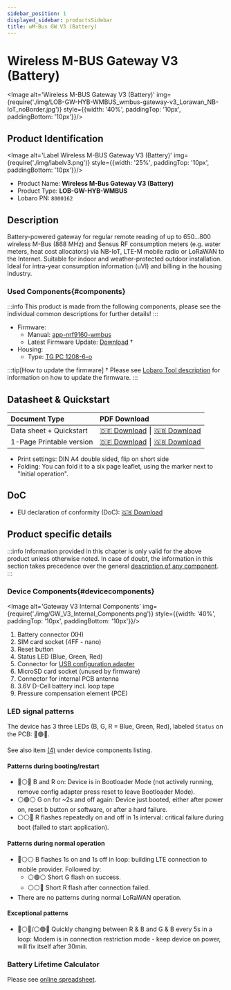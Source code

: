 ```yaml
---
sidebar_position: 1
displayed_sidebar: productsSidebar
title: wM-Bus GW V3 (Battery)
---
```


# Wireless M-BUS Gateway V3 (Battery)

<Image alt='Wireless M-BUS Gateway V3 (Battery)'
img={require('./img/LOB-GW-HYB-WMBUS_wmbus-gateway-v3_Lorawan_NB-IoT_noBorder.jpg')}
style={{width: '40%', paddingTop: '10px', paddingBottom: '10px'}}/>

## Product Identification

<Image alt='Label Wireless M-BUS Gateway V3 (Battery)'
img={require('./img/labelv3.png')}
style={{width: '25%', paddingTop: '10px', paddingBottom: '10px'}}/>

* Product Name: **Wireless M-Bus Gateway V3 (Battery)**
* Product Type: **LOB-GW-HYB-WMBUS**
* Lobaro PN: `8000162`

## Description

Battery-powered gateway for regular remote reading of up to 650...800 wireless M-Bus (868 MHz) and Sensus RF consumption
meters (e.g. water meters, heat cost allocators) via NB-IoT, LTE-M mobile radio or LoRaWAN to the Internet. Suitable for
indoor and weather-protected outdoor installation. Ideal for intra-year consumption information (uVI) and billing in the
housing industry.

### Used Components{#components}

:::info
This product is made from the following components, please see the individual common descriptions for
further details!
:::

* Firmware:
    * Manual: [app-nrf9160-wmbus](/components/firmware/app-nrf9160-wmbus/introduction.md)
    * Latest Firmware Update: [Download](https://files.lobaro.com/s/9Zo3KQnXJDHNMgE) †
* Housing:
    * Type: [TG PC 1208-6-o](/components/enclosures/spelsberg_TG_PC_1208-6-o.md)

:::tip[How to update the firmware]
† Please see [Lobaro Tool description](/configuration/lobaro-config-tool#fwupdate) for information on how to update the
firmware.
:::

## Datasheet & Quickstart

| Document Type            | PDF Download                                                                                                                                                 |
|:-------------------------|:-------------------------------------------------------------------------------------------------------------------------------------------------------------|
| Data sheet + Quickstart  | [🇩🇪 Download](https://files.lobaro.com/index.php/s/SArz8mXdRTwyCHQ/download) ⎮ [🇬🇧 Download](https://files.lobaro.com/index.php/s/zS2J32EZX6mTxtQ/download) |
| 1-Page Printable version | [🇩🇪 Download](https://files.lobaro.com/index.php/s/r6M8kEsE2jwEQGx/download) ⎮ [🇬🇧 Download](https://files.lobaro.com/index.php/s/yFiXeAX7yoBH67s/download) |

* Print settings: DIN A4 double sided, flip on short side
* Folding: You can fold it to a six page leaflet, using the marker next to "Initial operation".

## DoC

* EU declaration of conformity (DoC): [🇬🇧 Download](https://files.lobaro.com/index.php/s/BKTJMPwmcg9Hs3n/download)

## Product specific details

:::info
Information provided in this chapter is only valid for the above product unless otherwise noted. In case of doubt,
the information in this section takes precedence over the general [description of any component](#components).
:::

### Device Components{#devicecomponents}
<Image alt='Gateway V3 Internal Components'
img={require('./img/GW_V3_Internal_Components.png')}
style={{width: '40%', paddingTop: '10px', paddingBottom: '10px'}}/>

1. Battery connector (XH)
2. SIM card socket (4FF - nano)
3. Reset button
4. Status LED (Blue, Green, Red)
5. Connector for [USB configuration adapter](/configuration/usb-config-adapter.md)
6. MicroSD card socket (unused by firmware)
7. Connector for internal PCB antenna
8. 3.6V D-Cell battery incl. loop tape 
9. Pressure compensation element (PCE)

### LED signal patterns

The device has 3 three LEDs (B, G, R = Blue, Green, Red), labeled `Status` on the PCB: 🔵🟢🔴. 

See also item [(4)](#devicecomponents) under device components listing.

#### Patterns during booting/restart

* 🔵⚪🔴 B and R on: Device is in Bootloader Mode (not actively running, remove config adapter press reset to leave
  Bootloader Mode).
* ⚪🟢⚪ G on for ~2s and off again: Device just booted, either after power on, reset b button or software, or after a hard
  failure.
* ⚪⚪🔴 R flashes repeatedly on and off in 1s interval: critical failure during boot (failed to start application).

#### Patterns during normal operation

* 🔵⚪⚪ B flashes 1s on and 1s off in loop: building LTE connection to mobile provider. Followed by:
    * ⚪🟢⚪ Short G flash on success.
    * ⚪⚪🔴 Short R flash after connection failed.
* There are no patterns during normal LoRaWAN operation.

#### Exceptional patterns

* 🔵⚪🔴/⚪🟢🔴 Quickly changing between R & B and G & B every 5s in a loop: Modem is in connection restriction mode - keep
  device on power, will fix itself after 30min.

### Battery Lifetime Calculator

Please
see [online spreadsheet](https://docs.google.com/spreadsheets/d/1BjEO0UShdWuhaDqwDWPEtqszOBqUVfBH85dvtvdCjlA/edit?usp=sharing).





